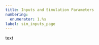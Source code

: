 ```yaml
---
title: Inputs and Simulation Parameters
numbering:
  enumerator: 1.%s
label: sim_inputs_page
---
```


text
